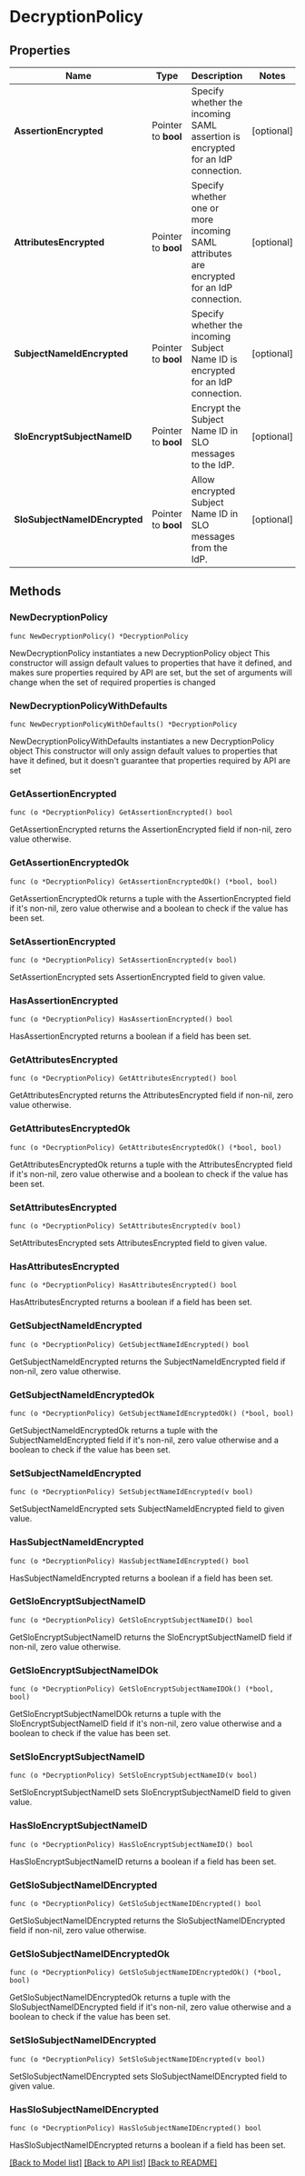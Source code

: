 # DecryptionPolicy

## Properties

Name | Type | Description | Notes
------------ | ------------- | ------------- | -------------
**AssertionEncrypted** | Pointer to **bool** | Specify whether the incoming SAML assertion is encrypted for an IdP connection. | [optional] 
**AttributesEncrypted** | Pointer to **bool** | Specify whether one or more incoming SAML attributes are encrypted for an IdP connection. | [optional] 
**SubjectNameIdEncrypted** | Pointer to **bool** | Specify whether the incoming Subject Name ID is encrypted for an IdP connection. | [optional] 
**SloEncryptSubjectNameID** | Pointer to **bool** | Encrypt the Subject Name ID in SLO messages to the IdP. | [optional] 
**SloSubjectNameIDEncrypted** | Pointer to **bool** | Allow encrypted Subject Name ID in SLO messages from the IdP. | [optional] 

## Methods

### NewDecryptionPolicy

`func NewDecryptionPolicy() *DecryptionPolicy`

NewDecryptionPolicy instantiates a new DecryptionPolicy object
This constructor will assign default values to properties that have it defined,
and makes sure properties required by API are set, but the set of arguments
will change when the set of required properties is changed

### NewDecryptionPolicyWithDefaults

`func NewDecryptionPolicyWithDefaults() *DecryptionPolicy`

NewDecryptionPolicyWithDefaults instantiates a new DecryptionPolicy object
This constructor will only assign default values to properties that have it defined,
but it doesn't guarantee that properties required by API are set

### GetAssertionEncrypted

`func (o *DecryptionPolicy) GetAssertionEncrypted() bool`

GetAssertionEncrypted returns the AssertionEncrypted field if non-nil, zero value otherwise.

### GetAssertionEncryptedOk

`func (o *DecryptionPolicy) GetAssertionEncryptedOk() (*bool, bool)`

GetAssertionEncryptedOk returns a tuple with the AssertionEncrypted field if it's non-nil, zero value otherwise
and a boolean to check if the value has been set.

### SetAssertionEncrypted

`func (o *DecryptionPolicy) SetAssertionEncrypted(v bool)`

SetAssertionEncrypted sets AssertionEncrypted field to given value.

### HasAssertionEncrypted

`func (o *DecryptionPolicy) HasAssertionEncrypted() bool`

HasAssertionEncrypted returns a boolean if a field has been set.

### GetAttributesEncrypted

`func (o *DecryptionPolicy) GetAttributesEncrypted() bool`

GetAttributesEncrypted returns the AttributesEncrypted field if non-nil, zero value otherwise.

### GetAttributesEncryptedOk

`func (o *DecryptionPolicy) GetAttributesEncryptedOk() (*bool, bool)`

GetAttributesEncryptedOk returns a tuple with the AttributesEncrypted field if it's non-nil, zero value otherwise
and a boolean to check if the value has been set.

### SetAttributesEncrypted

`func (o *DecryptionPolicy) SetAttributesEncrypted(v bool)`

SetAttributesEncrypted sets AttributesEncrypted field to given value.

### HasAttributesEncrypted

`func (o *DecryptionPolicy) HasAttributesEncrypted() bool`

HasAttributesEncrypted returns a boolean if a field has been set.

### GetSubjectNameIdEncrypted

`func (o *DecryptionPolicy) GetSubjectNameIdEncrypted() bool`

GetSubjectNameIdEncrypted returns the SubjectNameIdEncrypted field if non-nil, zero value otherwise.

### GetSubjectNameIdEncryptedOk

`func (o *DecryptionPolicy) GetSubjectNameIdEncryptedOk() (*bool, bool)`

GetSubjectNameIdEncryptedOk returns a tuple with the SubjectNameIdEncrypted field if it's non-nil, zero value otherwise
and a boolean to check if the value has been set.

### SetSubjectNameIdEncrypted

`func (o *DecryptionPolicy) SetSubjectNameIdEncrypted(v bool)`

SetSubjectNameIdEncrypted sets SubjectNameIdEncrypted field to given value.

### HasSubjectNameIdEncrypted

`func (o *DecryptionPolicy) HasSubjectNameIdEncrypted() bool`

HasSubjectNameIdEncrypted returns a boolean if a field has been set.

### GetSloEncryptSubjectNameID

`func (o *DecryptionPolicy) GetSloEncryptSubjectNameID() bool`

GetSloEncryptSubjectNameID returns the SloEncryptSubjectNameID field if non-nil, zero value otherwise.

### GetSloEncryptSubjectNameIDOk

`func (o *DecryptionPolicy) GetSloEncryptSubjectNameIDOk() (*bool, bool)`

GetSloEncryptSubjectNameIDOk returns a tuple with the SloEncryptSubjectNameID field if it's non-nil, zero value otherwise
and a boolean to check if the value has been set.

### SetSloEncryptSubjectNameID

`func (o *DecryptionPolicy) SetSloEncryptSubjectNameID(v bool)`

SetSloEncryptSubjectNameID sets SloEncryptSubjectNameID field to given value.

### HasSloEncryptSubjectNameID

`func (o *DecryptionPolicy) HasSloEncryptSubjectNameID() bool`

HasSloEncryptSubjectNameID returns a boolean if a field has been set.

### GetSloSubjectNameIDEncrypted

`func (o *DecryptionPolicy) GetSloSubjectNameIDEncrypted() bool`

GetSloSubjectNameIDEncrypted returns the SloSubjectNameIDEncrypted field if non-nil, zero value otherwise.

### GetSloSubjectNameIDEncryptedOk

`func (o *DecryptionPolicy) GetSloSubjectNameIDEncryptedOk() (*bool, bool)`

GetSloSubjectNameIDEncryptedOk returns a tuple with the SloSubjectNameIDEncrypted field if it's non-nil, zero value otherwise
and a boolean to check if the value has been set.

### SetSloSubjectNameIDEncrypted

`func (o *DecryptionPolicy) SetSloSubjectNameIDEncrypted(v bool)`

SetSloSubjectNameIDEncrypted sets SloSubjectNameIDEncrypted field to given value.

### HasSloSubjectNameIDEncrypted

`func (o *DecryptionPolicy) HasSloSubjectNameIDEncrypted() bool`

HasSloSubjectNameIDEncrypted returns a boolean if a field has been set.


[[Back to Model list]](../README.md#documentation-for-models) [[Back to API list]](../README.md#documentation-for-api-endpoints) [[Back to README]](../README.md)



